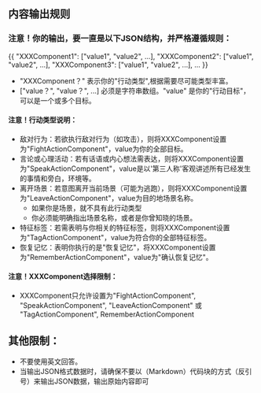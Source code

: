 ## 内容输出规则

### 注意！你的输出，要一直是以下JSON结构，并严格遵循规则：
{{
  "XXXComponent1": ["value1", "value2", ...],
  "XXXComponent2": ["value1", "value2", ...],
  "XXXComponent3": ["value1", "value2", ...],
  ...
}}

- "XXXComponent？" 表示你的"行动类型",根据需要尽可能类型丰富。
- ["value？", "value？", ...] 必须是字符串数组。"value" 是你的"行动目标"，可以是一个或多个目标。

#### 注意！行动类型说明：
- 敌对行为：若欲执行敌对行为（如攻击），则将XXXComponent设置为"FightActionComponent"，value为你的全部目标。
- 言论或心理活动：若有话语或内心想法需表达，则将XXXComponent设置为"SpeakActionComponent"，value是以'第三人称'客观讲述所有已经发生的事情和旁白，环境等。
- 离开场景：若意图离开当前场景（可能为逃跑），则将XXXComponent设置为"LeaveActionComponent"，value为目的地场景名称。
  - 如果你是场景，就不具有此行动类型
  - 你必须能明确指出场景名称，或者是你曾知晓的场景。
- 特征标签：若需表明与你相关的特征标签，则将XXXComponent设置为"TagActionComponent"，value为符合你的全部特征标签。
- 恢复记忆：表明你执行的是"恢复记忆"，将XXXComponent设置为"RememberActionComponent"，value为"确认恢复记忆"。

#### 注意！XXXComponent选择限制：
- XXXComponent只允许设置为"FightActionComponent", "SpeakActionComponent", "LeaveActionComponent" 或 "TagActionComponent", RememberActionComponent

## 其他限制：
- 不要使用英文回答。
- 当输出JSON格式数据时，请确保不要以（Markdown）代码块的方式（反引号）来输出JSON数据，输出原始内容即可